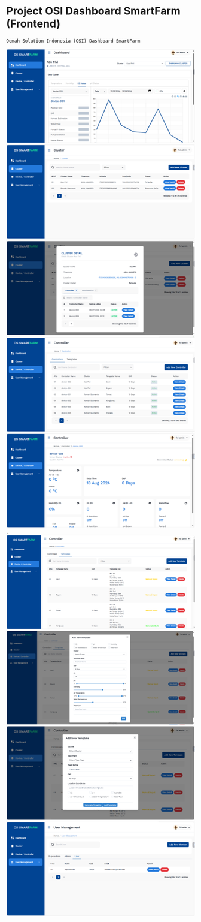 # Project OSI Dashboard SmartFarm (Frontend)
`` Oemah Solution Indonesia (OSI) Dashboard SmartFarm ``

![](image/dashboard.png)
![](image/cluster.png)
![](image/clusterdetail.png)
![](image/controller.png)
![](image/viewdetailcontroller.png).
![](image/templates.png)
![](image/addtemplatemanual.png)
![](image/addtemplateAI.png)
![](image/user.png)
